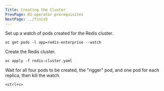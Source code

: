```yaml
---
Title: Creating the Cluster
PrevPage: 01-operator-prerequisites
NextPage: ../finish
---
```


Set up a watch of pods created for the Redis cluster.

```execute-2
oc get pods -l app=redis-enterprise --watch
```

Create the Redis cluster.

```execute-1
oc apply -f redis-cluster.yaml
```

Wait for all four pods to be created, the "rigger" pod, and one pod for each replica, then kill the watch.

```execute-2
<ctrl+c>
```
